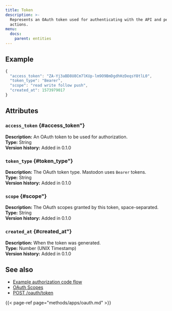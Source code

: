 ```yaml
---
title: Token
description: >-
  Represents an OAuth token used for authenticating with the API and performing
  actions.
menu:
  docs:
    parent: entities
---
```


## Example

```javascript
{
  "access_token": "ZA-Yj3aBD8U8Cm7lKUp-lm9O9BmDgdhHzDeqsY8tlL0",
  "token_type": "Bearer",
  "scope": "read write follow push",
  "created_at": 1573979017
}
```

## Attributes

### `access_token` {#access_token"}

**Description:** An OAuth token to be used for authorization.\
**Type:** String\
**Version history:** Added in 0.1.0

### `token_type` {#token_type"}

**Description:** The OAuth token type. Mastodon uses `Bearer` tokens.\
**Type:** String\
**Version history:** Added in 0.1.0

### `scope` {#scope"}

**Description:** The OAuth scopes granted by this token, space-separated.\
**Type:** String\
**Version history:** Added in 0.1.0

### `created_at` {#created_at"}

**Description:** When the token was generated.\
**Type:** Number \(UNIX Timestamp\)\
**Version history:** Added in 0.1.0

## See also

* [Example authorization code flow](../client/token.md#example-authorization-code-flow)
* [OAuth Scopes](../api/oauth-scopes.md)
* [POST /oauth/token](../methods/apps/oauth.md#obtain-a-token)

{{< page-ref page="methods/apps/oauth.md" >}}



